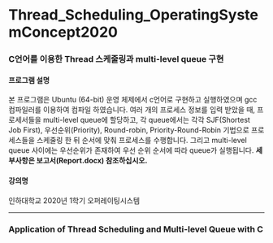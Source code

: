 # Thread_Scheduling_OperatingSystemConcept2020

### C언어를 이용한 Thread 스케줄링과 multi-level queue 구현

#### 프로그램 설명
 본 프로그램은 Ubuntu (64-bit) 운영 체제에서 c언어로 구현하고 실행하였으며 gcc 컴파일러를 이용하여 컴파일 하였습니다.
 여러 개의 프로세스 정보를 입력 받았을 때, 프로세서들을 multi-level queue에 할당하고, 각 queue에서는 각각 SJF(Shortest Job First), 우선순위(Priority), Round-robin, Priority-Round-Robin 기법으로 프로세스들을 스케줄링 한 뒤 순서에 맞춰 프로세스를 수행합니다. 그리고 multi-level queue 사이에는 우선순위가 존재하여 우선 순위 순서에 따라 queue가 실행됩니다.
__세부사항은 보고서(Report.docx) 참조하십시오.__

#### 강의명
인하대학교 2020년 1학기 오퍼레이팅시스템

***

### Application of Thread Scheduling and Multi-level Queue with C



